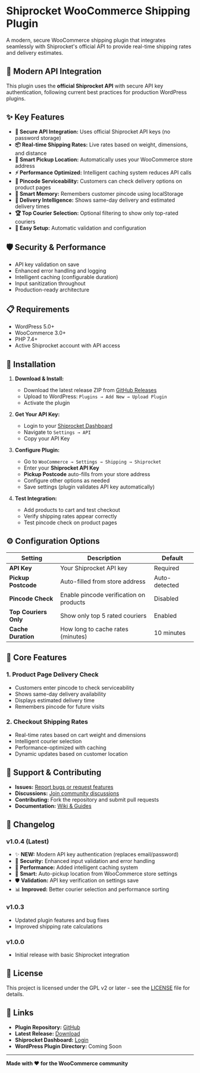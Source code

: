 # Shiprocket WooCommerce Shipping Plugin

A modern, secure WooCommerce shipping plugin that integrates seamlessly with Shiprocket's official API to provide real-time shipping rates and delivery estimates.

## 🚀 **Modern API Integration**

This plugin uses the **official Shiprocket API** with secure API key authentication, following current best practices for production WordPress plugins.

## ✨ **Key Features**

* **🔐 Secure API Integration:** Uses official Shiprocket API keys (no password storage)
* **📦 Real-time Shipping Rates:** Live rates based on weight, dimensions, and distance
* **📍 Smart Pickup Location:** Automatically uses your WooCommerce store address
* **⚡ Performance Optimized:** Intelligent caching system reduces API calls
* **🎯 Pincode Serviceability:** Customers can check delivery options on product pages
* **💾 Smart Memory:** Remembers customer pincode using localStorage
* **🚚 Delivery Intelligence:** Shows same-day delivery and estimated delivery times
* **🏆 Top Courier Selection:** Optional filtering to show only top-rated couriers
* **🔧 Easy Setup:** Automatic validation and configuration

## 🛡️ **Security & Performance**

* API key validation on save
* Enhanced error handling and logging
* Intelligent caching (configurable duration)
* Input sanitization throughout
* Production-ready architecture

## 📋 **Requirements**

* WordPress 5.0+
* WooCommerce 3.0+
* PHP 7.4+
* Active Shiprocket account with API access

## 🔧 **Installation**

1. **Download & Install:**
   - Download the latest release ZIP from [GitHub Releases](https://github.com/ProgrammerNomad/shiprocket-woo-shipping/releases)
   - Upload to WordPress: `Plugins → Add New → Upload Plugin`
   - Activate the plugin

2. **Get Your API Key:**
   - Login to your [Shiprocket Dashboard](https://shiprocket.in/)
   - Navigate to `Settings → API`
   - Copy your API Key

3. **Configure Plugin:**
   - Go to `WooCommerce → Settings → Shipping → Shiprocket`
   - Enter your **Shiprocket API Key**
   - **Pickup Postcode** auto-fills from your store address
   - Configure other options as needed
   - Save settings (plugin validates API key automatically)

4. **Test Integration:**
   - Add products to cart and test checkout
   - Verify shipping rates appear correctly
   - Test pincode check on product pages

## ⚙️ **Configuration Options**

| Setting | Description | Default |
|---------|-------------|---------|
| **API Key** | Your Shiprocket API key | Required |
| **Pickup Postcode** | Auto-filled from store address | Auto-detected |
| **Pincode Check** | Enable pincode verification on products | Disabled |
| **Top Couriers Only** | Show only top 5 rated couriers | Enabled |
| **Cache Duration** | How long to cache rates (minutes) | 10 minutes |

## 🎯 **Core Features**

### 1. **Product Page Delivery Check**
- Customers enter pincode to check serviceability
- Shows same-day delivery availability
- Displays estimated delivery time
- Remembers pincode for future visits

### 2. **Checkout Shipping Rates**
- Real-time rates based on cart weight and dimensions
- Intelligent courier selection
- Performance-optimized with caching
- Dynamic updates based on customer location

## 🤝 **Support & Contributing**

- **Issues:** [Report bugs or request features](https://github.com/ProgrammerNomad/shiprocket-woo-shipping/issues)
- **Discussions:** [Join community discussions](https://github.com/ProgrammerNomad/shiprocket-woo-shipping/discussions)
- **Contributing:** Fork the repository and submit pull requests
- **Documentation:** [Wiki & Guides](https://github.com/ProgrammerNomad/shiprocket-woo-shipping/wiki)

## 📝 **Changelog**

### v1.0.4 (Latest)
* ✨ **NEW:** Modern API key authentication (replaces email/password)
* 🔐 **Security:** Enhanced input validation and error handling
* 🚀 **Performance:** Added intelligent caching system
* 📍 **Smart:** Auto-pickup location from WooCommerce store settings
* 🛡️ **Validation:** API key verification on settings save
* 📊 **Improved:** Better courier selection and performance sorting

### v1.0.3
* Updated plugin features and bug fixes
* Improved shipping rate calculations

### v1.0.0
* Initial release with basic Shiprocket integration

## 📄 **License**

This project is licensed under the GPL v2 or later - see the [LICENSE](LICENSE) file for details.

## 🔗 **Links**

* **Plugin Repository:** [GitHub](https://github.com/ProgrammerNomad/shiprocket-woo-shipping)
* **Latest Release:** [Download](https://github.com/ProgrammerNomad/shiprocket-woo-shipping/releases/latest)
* **Shiprocket Dashboard:** [Login](https://shiprocket.in/dashboard)
* **WordPress Plugin Directory:** Coming Soon

---

**Made with ❤️ for the WooCommerce community**
